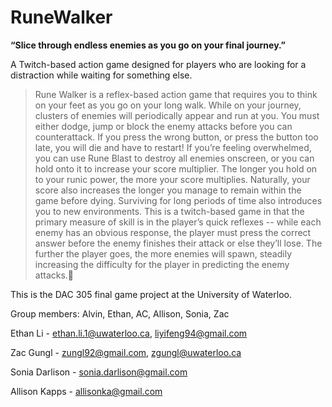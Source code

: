 # RuneWalker


**“Slice through endless enemies as you go on your final journey.”**



</p>A Twitch-based action game designed for players who are looking for a distraction while waiting for something else.</p>


> Rune Walker is a reflex-based action game that requires you to think on your feet as you go on your long walk. While on your journey, clusters of enemies will periodically appear and run at you. You must either dodge, jump or block the enemy attacks before you can counterattack. If you press the wrong button, or press the button too late, you will die and have to restart! If you’re feeling overwhelmed, you can use Rune Blast to destroy all enemies onscreen, or you can hold onto it to increase your score multiplier. The longer you hold on to your runic power, the more your score multiplies. Naturally, your score also increases the longer you manage to remain within the game before dying. Surviving for long periods of time also introduces you to new environments. This is a twitch-based game in that the primary measure of skill is in the player’s quick reflexes -- while each enemy has an obvious response, the player must press the correct answer before the enemy finishes their attack or else they’ll lose. The further the player goes, the more enemies will spawn, steadily increasing the difficulty for the player in predicting the enemy attacks.



This is the DAC 305 final game project at the University of Waterloo.


Group members: Alvin, Ethan, AC, Allison, Sonia, Zac

Ethan Li - ethan.li.1@uwaterloo.ca, liyifeng94@gmail.com

Zac Gungl - zungl92@gmail.com, zgungl@uwaterloo.ca

Sonia Darlison - sonia.darlison@gmail.com

Allison Kapps - allisonka@gmail.com